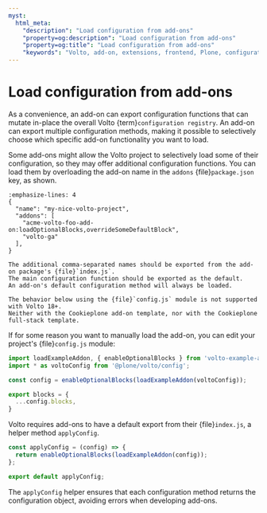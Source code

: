 ```yaml
---
myst:
  html_meta:
    "description": "Load configuration from add-ons"
    "property=og:description": "Load configuration from add-ons"
    "property=og:title": "Load configuration from add-ons"
    "keywords": "Volto, add-on, extensions, frontend, Plone, configuration"
---
```


# Load configuration from add-ons

As a convenience, an add-on can export configuration functions that can mutate in-place the overall Volto {term}`configuration registry`.
An add-on can export multiple configuration methods, making it possible to selectively choose which specific add-on functionality you want to load.

Some add-ons might allow the Volto project to selectively load some of their configuration, so they may offer additional configuration functions.
You can load them by overloading the add-on name in the `addons` {file}`package.json` key, as shown.

```{code-block} json
:emphasize-lines: 4
{
  "name": "my-nice-volto-project",
  "addons": [
    "acme-volto-foo-add-on:loadOptionalBlocks,overrideSomeDefaultBlock",
    "volto-ga"
  ],
}
```

```{note}
The additional comma-separated names should be exported from the add-on package's {file}`index.js`.
The main configuration function should be exported as the default.
An add-on's default configuration method will always be loaded.
```

```{warning}
The behavior below using the {file}`config.js` module is not supported with Volto 18+.
Neither with the Cookieplone add-on template, nor with the Cookieplone full-stack template.
```

If for some reason you want to manually load the add-on, you can edit your project's {file}`config.js` module:

```js
import loadExampleAddon, { enableOptionalBlocks } from 'volto-example-add-on';
import * as voltoConfig from '@plone/volto/config';

const config = enableOptionalBlocks(loadExampleAddon(voltoConfig));

export blocks = {
  ...config.blocks,
}
```

Volto requires add-ons to have a default export from their {file}`index.js`, a helper method `applyConfig`.

```js
const applyConfig = (config) => {
  return enableOptionalBlocks(loadExampleAddon(config));
};

export default applyConfig;
```

The `applyConfig` helper ensures that each configuration method returns the configuration object, avoiding errors when developing add-ons.
